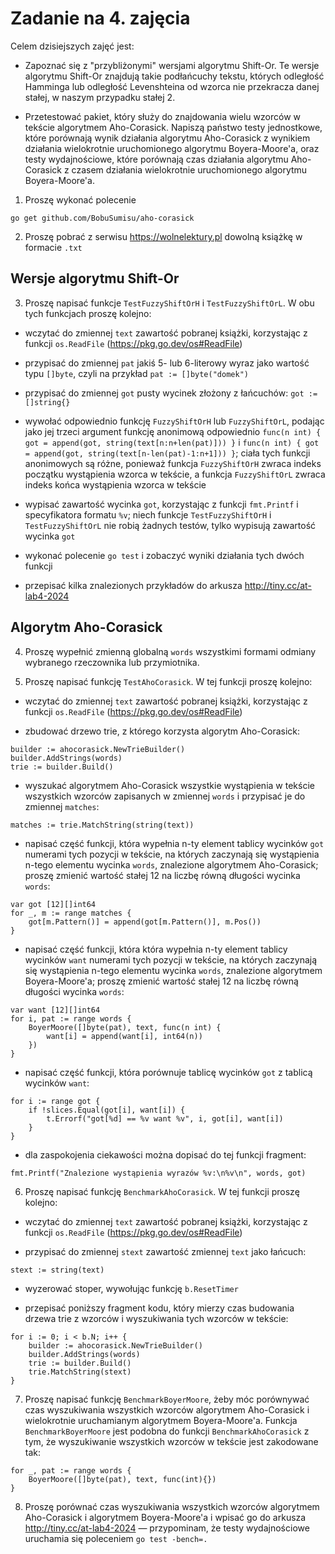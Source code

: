 Zadanie na 4. zajęcia
=====================

Celem dzisiejszych zajęć jest:

* Zapoznać się z "przybliżonymi" wersjami algorytmu Shift-Or. Te
  wersje algorytmu Shift-Or znajdują takie podłańcuchy tekstu, których
  odległość Hamminga lub odległość Levenshteina od wzorca nie
  przekracza danej stałej, w naszym przypadku stałej 2.

* Przetestować pakiet, który służy do znajdowania wielu wzorców w
  tekście algorytmem Aho-Corasick. Napiszą państwo testy jednostkowe,
  które porównają wynik działania algorytmu Aho-Corasick z wynikiem
  działania wielokrotnie uruchomionego algorytmu Boyera-Moore'a, oraz
  testy wydajnościowe, które porównają czas działania algorytmu
  Aho-Corasick z czasem działania wielokrotnie uruchomionego algorytmu
  Boyera-Moore'a.

1. Proszę wykonać polecenie

```
go get github.com/BobuSumisu/aho-corasick
```

2. Proszę pobrać z serwisu https://wolnelektury.pl dowolną książkę
w formacie `.txt`

Wersje algorytmu Shift-Or
-------------------------

3. Proszę napisać funkcje `TestFuzzyShiftOrH` i `TestFuzzyShiftOrL`. W
obu tych funkcjach proszę kolejno:

* wczytać do zmiennej `text` zawartość pobranej książki, korzystając z
  funkcji `os.ReadFile` (https://pkg.go.dev/os#ReadFile)

* przypisać do zmiennej `pat` jakiś 5- lub 6-literowy wyraz jako
  wartość typu `[]byte`, czyli na przykład `pat := []byte("domek")`

* przypisać do zmiennej `got` pusty wycinek złożony z łańcuchów:
  `got := []string{}`

* wywołać odpowiednio funkcję `FuzzyShiftOrH` lub `FuzzyShiftOrL`,
  podając jako jej trzeci argument funkcję anonimową odpowiednio
  `func(n int) { got = append(got, string(text[n:n+len(pat)])) }` i
  `func(n int) { got = append(got, string(text[n-len(pat)-1:n+1])) }`;
  ciała tych funkcji anonimowych są różne, ponieważ funkcja
  `FuzzyShiftOrH` zwraca indeks początku wystąpienia wzorca w tekście,
  a funkcja `FuzzyShiftOrL` zwraca indeks końca wystąpienia wzorca w
  tekście

* wypisać zawartość wycinka `got`, korzystając z funkcji `fmt.Printf`
  i specyfikatora formatu `%v`; niech funkcje `TestFuzzyShiftOrH` i
  `TestFuzzyShiftOrL` nie robią żadnych testów, tylko wypisują
  zawartość wycinka `got`

* wykonać polecenie `go test` i zobaczyć wyniki działania tych dwóch
  funkcji

* przepisać kilka znalezionych przykładów do arkusza
  http://tiny.cc/at-lab4-2024

Algorytm Aho-Corasick
---------------------

4. Proszę wypełnić zmienną globalną `words` wszystkimi formami odmiany
wybranego rzeczownika lub przymiotnika.

5. Proszę napisać funkcję `TestAhoCorasick`. W tej funkcji proszę
kolejno:

* wczytać do zmiennej `text` zawartość pobranej książki, korzystając z
  funkcji `os.ReadFile` (https://pkg.go.dev/os#ReadFile)

* zbudować drzewo trie, z którego korzysta algorytm Aho-Corasick:

```
builder := ahocorasick.NewTrieBuilder()
builder.AddStrings(words)
trie := builder.Build()
```

* wyszukać algorytmem Aho-Corasick wszystkie wystąpienia w tekście
  wszystkich wzorców zapisanych w zmiennej `words` i przypisać je do
  zmiennej `matches`:

```
matches := trie.MatchString(string(text))
```

* napisać część funkcji, która wypełnia n-ty element tablicy wycinków
  `got` numerami tych pozycji w tekście, na których zaczynają się
  wystąpienia n-tego elementu wycinka `words`, znalezione algorytmem
  Aho-Corasick; proszę zmienić wartość stałej 12 na liczbę równą
  długości wycinka `words`:

```
var got [12][]int64
for _, m := range matches {
	got[m.Pattern()] = append(got[m.Pattern()], m.Pos())
}
```

* napisać część funkcji, która która wypełnia n-ty element tablicy
  wycinków `want` numerami tych pozycji w tekście, na których
  zaczynają się wystąpienia n-tego elementu wycinka `words`,
  znalezione algorytmem Boyera-Moore'a; proszę zmienić wartość stałej
  12 na liczbę równą długości wycinka `words`:

```
var want [12][]int64
for i, pat := range words {
	BoyerMoore([]byte(pat), text, func(n int) {
		want[i] = append(want[i], int64(n))
	})
}
```

* napisać część funkcji, która porównuje tablicę wycinków `got` z
  tablicą wycinków `want`:

```
for i := range got {
	if !slices.Equal(got[i], want[i]) {
		t.Errorf("got[%d] == %v want %v", i, got[i], want[i])
	}
}
```

* dla zaspokojenia ciekawości można dopisać do tej funkcji fragment:

```
fmt.Printf("Znalezione wystąpienia wyrazów %v:\n%v\n", words, got)
```

6. Proszę napisać funkcję `BenchmarkAhoCorasick`. W tej funkcji proszę
kolejno:

* wczytać do zmiennej `text` zawartość pobranej książki, korzystając z
  funkcji `os.ReadFile` (https://pkg.go.dev/os#ReadFile)

* przypisać do zmiennej `stext` zawartość zmiennej `text` jako łańcuch:

```
stext := string(text)
```

* wyzerować stoper, wywołując funkcję `b.ResetTimer`

* przepisać poniższy fragment kodu, który mierzy czas budowania drzewa
  trie z wzorców i wyszukiwania tych wzorców w tekście:

```
for i := 0; i < b.N; i++ {
	builder := ahocorasick.NewTrieBuilder()
	builder.AddStrings(words)
	trie := builder.Build()
	trie.MatchString(stext)
}
```

7. Proszę napisać funkcję `BenchmarkBoyerMoore`, żeby móc porównywać
   czas wyszukiwania wszystkich wzorców algorytmem Aho-Corasick i
   wielokrotnie uruchamianym algorytmem Boyera-Moore'a. Funkcja
   `BenchmarkBoyerMoore` jest podobna do funkcji
   `BenchmarkAhoCorasick` z tym, że wyszukiwanie wszystkich wzorców
   w tekście jest zakodowane tak:

```
for _, pat := range words {
	BoyerMoore([]byte(pat), text, func(int){})
}
```

8. Proszę porównać czas wyszukiwania wszystkich wzorców algorytmem
Aho-Corasick i algorytmem Boyera-Moore'a i wpisać go do arkusza
http://tiny.cc/at-lab4-2024 — przypominam, że testy wydajnościowe
uruchamia się poleceniem `go test -bench=.`
